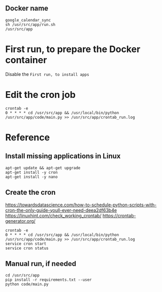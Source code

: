 ## Docker name
```
google_calendar_sync
sh /usr/src/app/run.sh
/usr/src/app
```

# First run, to prepare the Docker container
Disable the `First run, to install apps`

# Edit the cron job
```console
crontab -e
0 * * * * cd /usr/src/app && /usr/local/bin/python /usr/src/app/code/main.py >> /usr/src/app/crontab_run.log
```

# Reference
## Install missing applications in Linux
```console
apt-get update && apt-get upgrade
apt-get install -y cron
apt-get install -y nano
```

## Create the cron
https://towardsdatascience.com/how-to-schedule-python-scripts-with-cron-the-only-guide-youll-ever-need-deea2df63b4e
https://linuxhint.com/check_working_crontab/
https://crontab-generator.org/

```console
crontab -e
0 * * * * cd /usr/src/app && /usr/local/bin/python /usr/src/app/code/main.py >> /usr/src/app/crontab_run.log
service cron start
service cron status
```

## Manual run, if needed
```console
cd /usr/src/app
pip install -r requirements.txt --user
python code/main.py
```
